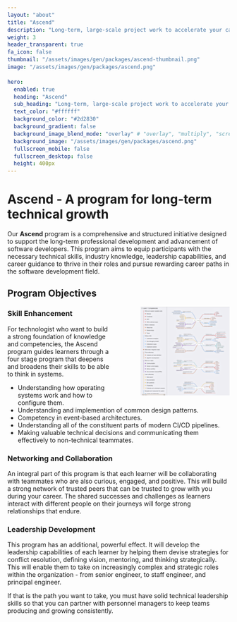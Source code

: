 ```yaml
---
layout: "about"
title: "Ascend"
description: "Long-term, large-scale project work to accelerate your career."
weight: 3
header_transparent: true
fa_icon: false
thumbnail: "/assets/images/gen/packages/ascend-thumbnail.png"
image: "/assets/images/gen/packages/ascend.png"

hero:
  enabled: true
  heading: "Ascend"
  sub_heading: "Long-term, large-scale project work to accelerate your career."
  text_color: "#ffffff"
  background_color: "#2d2830"
  background_gradient: false
  background_image_blend_mode: "overlay" # "overlay", "multiply", "screen"
  background_image: "/assets/images/gen/packages/ascend.png"
  fullscreen_mobile: false
  fullscreen_desktop: false
  height: 400px
---
```


# Ascend - A program for long-term technical growth


Our **Ascend** program is a comprehensive and structured initiative designed to support the long-term professional development and advancement of software developers. This program aims to equip participants with the necessary technical skills, industry knowledge, leadership capabilities, and career guidance to thrive in their roles and pursue rewarding career paths in the software development field.

## Program Objectives

<img src="/assets/images/ascend/mindmap.png" style="margin: 0 0 0 4rem;" width="40%" align="right" alt="program outline" />

### Skill Enhancement

For technologist who want to build a strong foundation of knowledge and competencies, the Ascend program guides learners through a four stage program that deepens and broadens their skills to be able to think in systems.

* Understanding how operating systems work and how to configure them.
* Understanding and implemention of common design patterns.
* Competency in event-based architectures.
* Understanding all of the constituent parts of modern CI/CD pipelines.
* Making valuable technical decisions and communicating them effectively to non-technical teammates.

### Networking and Collaboration

An integral part of this program is that each learner will be collaborating with teammates who are also curious, engaged, and positive. This will build a strong network of trusted peers that can be trusted to grow with you during your career. The shared successes and challenges as learners interact with different people on their journeys will forge strong relationships that endure.

### Leadership Development

This program has an additional, powerful effect. It will develop the leadership capabilities of each learner by helping them devise strategies for conflict resolution, defining vision, mentoring, and thinking strategically. This will enable them to take on increasingly complex and strategic roles within the organization - from senior engineer, to staff engineer, and principal engineer.

If that is the path you want to take, you must have solid technical leadership skills so that you can partner with personnel managers to keep teams producing and growing consistently.

